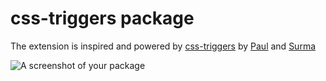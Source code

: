 # css-triggers package

The extension is inspired and powered by [css-triggers](https://csstriggers.com) by [Paul](https://twitter.com/aerotwist) and [Surma](https://twitter.com/DasSurma)

![A screenshot of your package](https://f.cloud.github.com/assets/69169/2290250/c35d867a-a017-11e3-86be-cd7c5bf3ff9b.gif)

